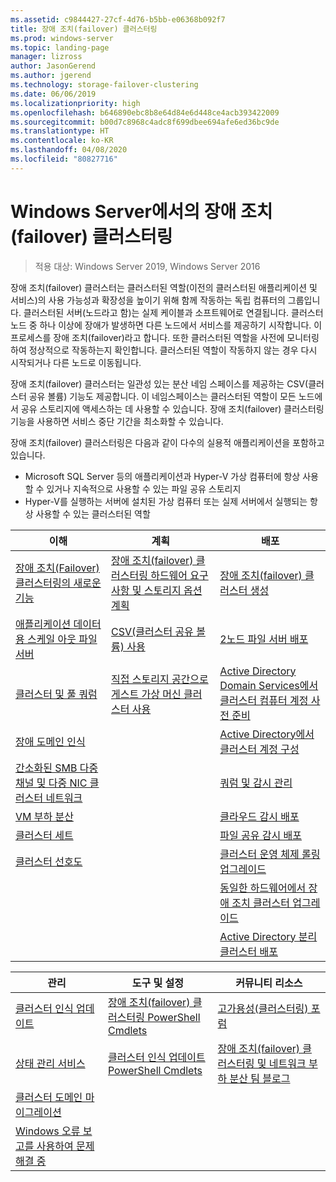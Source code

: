 ```yaml
---
ms.assetid: c9844427-27cf-4d76-b5bb-e06368b092f7
title: 장애 조치(failover) 클러스터링
ms.prod: windows-server
ms.topic: landing-page
manager: lizross
author: JasonGerend
ms.author: jgerend
ms.technology: storage-failover-clustering
ms.date: 06/06/2019
ms.localizationpriority: high
ms.openlocfilehash: b646890ebc8b8e64d84e6d448ce4acb393422009
ms.sourcegitcommit: b00d7c8968c4adc8f699dbee694afe6ed36bc9de
ms.translationtype: HT
ms.contentlocale: ko-KR
ms.lasthandoff: 04/08/2020
ms.locfileid: "80827716"
---
```

# <a name="failover-clustering-in-windows-server"></a>Windows Server에서의 장애 조치(failover) 클러스터링

> 적용 대상: Windows Server 2019, Windows Server 2016

장애 조치(failover) 클러스터는 클러스터된 역할(이전의 클러스터된 애플리케이션 및 서비스)의 사용 가능성과 확장성을 높이기 위해 함께 작동하는 독립 컴퓨터의 그룹입니다. 클러스터된 서버(노드라고 함)는 실제 케이블과 소프트웨어로 연결됩니다. 클러스터 노드 중 하나 이상에 장애가 발생하면 다른 노드에서 서비스를 제공하기 시작합니다. 이 프로세스를 장애 조치(failover)라고 합니다. 또한 클러스터된 역할을 사전에 모니터링하여 정상적으로 작동하는지 확인합니다. 클러스터된 역할이 작동하지 않는 경우 다시 시작되거나 다른 노드로 이동됩니다.

장애 조치(failover) 클러스터는 일관성 있는 분산 네임 스페이스를 제공하는 CSV(클러스터 공유 볼륨) 기능도 제공합니다. 이 네임스페이스는 클러스터된 역할이 모든 노드에서 공유 스토리지에 액세스하는 데 사용할 수 있습니다. 장애 조치(failover) 클러스터링 기능을 사용하면 서비스 중단 기간을 최소화할 수 있습니다.

장애 조치(failover) 클러스터링은 다음과 같이 다수의 실용적 애플리케이션을 포함하고 있습니다.

* Microsoft SQL Server 등의 애플리케이션과 Hyper-V 가상 컴퓨터에 항상 사용할 수 있거나 지속적으로 사용할 수 있는 파일 공유 스토리지
* Hyper-V를 실행하는 서버에 설치된 가상 컴퓨터 또는 실제 서버에서 실행되는 항상 사용할 수 있는 클러스터된 역할

| **이해**                                                               |  **계획**                          |  **배포**       |
| -------------                                                                |  --------------                        | --------------------- |
| [장애 조치(Failover) 클러스터링의 새로운 기능](whats-new-in-failover-clustering.md)    | [장애 조치(failover) 클러스터링 하드웨어 요구 사항 및 스토리지 옵션 계획](clustering-requirements.md)  | [장애 조치(failover) 클러스터 생성](create-failover-cluster.md) |
| [애플리케이션 데이터용 스케일 아웃 파일 서버](sofs-overview.md)               | [CSV(클러스터 공유 볼륨) 사용](failover-cluster-csvs.md) | [2노드 파일 서버 배포](../storage/storage-spaces/storage-spaces-direct-in-vm.md) |
|  [클러스터 및 풀 쿼럼](../storage/storage-spaces/understand-quorum.md)   |  [직접 스토리지 공간으로 게스트 가상 머신 클러스터 사용](../storage/storage-spaces/storage-spaces-direct-in-vm.md)       | [Active Directory Domain Services에서 클러스터 컴퓨터 계정 사전 준비](prestage-cluster-adds.md) |
| [장애 도메인 인식](fault-domains.md)                                 |                                 | [Active Directory에서 클러스터 계정 구성](configure-ad-accounts.md) |
| [간소화된 SMB 다중 채널 및 다중 NIC 클러스터 네트워크](smb-multichannel.md) |                       | [쿼럼 및 감시 관리](manage-cluster-quorum.md) |
| [VM 부하 분산](vm-load-balancing-overview.md)                         |                             | [클라우드 감시 배포](deploy-cloud-witness.md) |
| [클러스터 세트](../storage/storage-spaces/cluster-sets.md)                  |                             |[파일 공유 감시 배포](file-share-witness.md) |
| [클러스터 선호도](cluster-affinity.md)                                     |                            | [클러스터 운영 체제 롤링 업그레이드](cluster-operating-system-rolling-upgrade.md) |
|                                                                             |                            | [동일한 하드웨어에서 장애 조치 클러스터 업그레이드](upgrade-option-same-hardware.md) |
|                                                                            |                             | [Active Directory 분리 클러스터 배포](https://docs.microsoft.com/previous-versions/windows/it-pro/windows-server-2012-R2-and-2012/dn265970\(v%3dws.11\))

|**관리**  |  **도구 및 설정**  |  **커뮤니티 리소스**       |
| ------------- |  -------------- | --------------------- |
| [클러스터 인식 업데이트](cluster-aware-updating.md)    |   [장애 조치(failover) 클러스터링 PowerShell Cmdlets](https://docs.microsoft.com/powershell/module/failoverclusters/?view=win10-ps)      |  [고가용성(클러스터링) 포럼](https://go.microsoft.com/fwlink/p/?LinkId=230641)       |
|  [상태 관리 서비스](health-service-overview.md)   |   [클러스터 인식 업데이트 PowerShell Cmdlets](https://docs.microsoft.com/powershell/module/clusterawareupdating/?view=win10-ps)      | [장애 조치(failover) 클러스터링 및 네트워크 부하 분산 팀 블로그](https://blogs.msdn.com/b/clustering/)        |
|  [클러스터 도메인 마이그레이션](cluster-domain-migration.md)   |         |         |
|  [Windows 오류 보고를 사용하여 문제 해결 중](troubleshooting-using-wer-reports.md)   |         |         |
